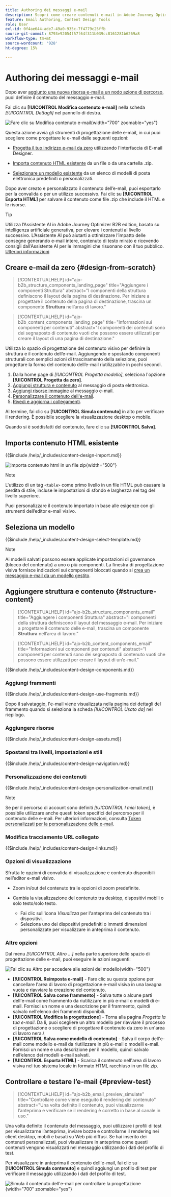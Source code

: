 ```yaml
---
title: Authoring dei messaggi e-mail
description: Scopri come creare contenuti e-mail in Adobe Journey Optimizer B2B. Utilizza modelli, importazioni HTML e strumenti basati sull’intelligenza artificiale per personalizzare e ottimizzare le comunicazioni e-mail.
feature: Email Authoring, Content Design Tools
role: User
exl-id: 0f4ae644-ade7-49a0-935c-7f4779c25ffb
source-git-commit: 8793e92054f57f64f311b039cc8161281b6269a8
workflow-type: tm+mt
source-wordcount: '928'
ht-degree: 15%

---
```


# Authoring dei messaggi e-mail

Dopo aver [aggiunto una nuova<!-- or duplicated --> risorsa e-mail a un nodo azione di percorso](./add-email.md), puoi definire il contenuto del messaggio e-mail.

Fai clic su **[!UICONTROL Modifica contenuto e-mail]** nella scheda _[!UICONTROL Dettagli]_ nel pannello di destra.

![Fare clic su Modifica contenuto e-mail ](./assets/add-email-content.png){width="700" zoomable="yes"}

Questa azione avvia gli strumenti di progettazione delle e-mail, in cui puoi scegliere come progettare le e-mail dalle seguenti opzioni:

* [Progetta il tuo indirizzo e-mail da zero](#design-your-email-from-scratch) utilizzando l&#39;interfaccia di E-mail Designer.

* [Importa contenuto HTML esistente](#import-existing-html-content) da un file o da una cartella .zip.

* [Selezionare un modello esistente](#select-a-template) da un elenco di modelli di posta elettronica predefiniti o personalizzati.

Dopo aver creato e personalizzato il contenuto dell’e-mail, puoi esportarlo per la convalida o per un utilizzo successivo. Fai clic su **[!UICONTROL Esporta HTML]** per salvare il contenuto come file .zip che include il HTML e le risorse.

>[!TIP]
>
>Utilizza l’Assistente AI in Adobe Journey Optimizer B2B edition, basato su intelligenza artificiale generativa, per elevare i contenuti al livello successivo. L’Assistente AI può aiutarti a ottimizzare l’impatto delle consegne generando e-mail intere, contenuto di testo mirato e ricevendo consigli dall’Assistente AI per le immagini che risuonano con il tuo pubblico. [Ulteriori informazioni](./ai-assistant-emails.md)

## Creare e-mail da zero {#design-from-scratch}

>[!CONTEXTUALHELP]
>id="ajo-b2b_structure_components_landing_page"
>title="Aggiungere i componenti Struttura"
>abstract="I componenti della struttura definiscono il layout della pagina di destinazione. Per iniziare a progettare il contenuto della pagina di destinazione, trascina un componente **Struttura** nell’area di lavoro."

>[!CONTEXTUALHELP]
>id="ajo-b2b_content_components_landing_page"
>title="Informazioni sui componenti per contenuti"
>abstract="I componenti dei contenuti sono dei segnaposto di contenuto vuoti che possono essere utilizzati per creare il layout di una pagina di destinazione."

Utilizza lo spazio di progettazione del contenuto visivo per definire la struttura e il contenuto dell’e-mail. Aggiungendo e spostando componenti strutturali con semplici azioni di trascinamento della selezione, puoi progettare la forma del contenuto dell’e-mail riutilizzabile in pochi secondi.

1. Dalla home page di _[!UICONTROL Progetta modello]_, seleziona l&#39;opzione **[!UICONTROL Progetta da zero]**.
1. [Aggiungi struttura e contenuto](#add-structure-and-content) al messaggio di posta elettronica.
1. [Aggiungi risorse immagine](#add-assets) al messaggio e-mail.
1. [Personalizzare il contenuto dell&#39;e-mail](#personalize-content).
1. [Rivedi e aggiorna i collegamenti](#preview-and-edit-linked-urls).

<!-- If needed, you can further personalize your email by clicking **[!UICONTROL Switch to code editor]** from the advanced menu. The code editor allows you to edit the email source code, such as adding tracking or custom HTML tags.

>[!CAUTION]
>
>You cannot revert back to the visual designer for this email after switching to the code editor. -->

Al termine, fai clic su **[!UICONTROL Simula contenuto]** in alto per verificare il rendering. È possibile scegliere la visualizzazione desktop o mobile.

Quando si è soddisfatti del contenuto, fare clic su **[!UICONTROL Salva]**.

## Importa contenuto HTML esistente

{{$include /help/_includes/content-design-import.md}}

![importa contenuto html in un file zip](./assets/email-import-zip-file.png){width="500"}

>[!NOTE]
>
>L&#39;utilizzo di un tag `<table>` come primo livello in un file HTML può causare la perdita di stile, incluse le impostazioni di sfondo e larghezza nel tag del livello superiore.

Puoi personalizzare il contenuto importato in base alle esigenze con gli strumenti dell’editor e-mail visivo.

## Seleziona un modello

{{$include /help/_includes/content-design-select-template.md}}

>[!NOTE]
>
> Ai modelli salvati possono essere applicate impostazioni di governance (blocco del contenuto) a uno o più componenti. La finestra di progettazione visiva fornisce indicazioni sui componenti bloccati quando si [crea un messaggio e-mail da un modello gestito](./email-authoring-governance.md).

## Aggiungere struttura e contenuto {#structure-content}

>[!CONTEXTUALHELP]
>id="ajo-b2b_structure_components_email"
>title="Aggiungere i componenti Struttura"
>abstract="I componenti della struttura definiscono il layout del messaggio e-mail. Per iniziare a progettare il contenuto delle e-mail, trascina un componente **Struttura** nell’area di lavoro."

>[!CONTEXTUALHELP]
>id="ajo-b2b_content_components_email"
>title="Informazioni sui componenti per contenuti"
>abstract="I componenti per contenuti sono dei segnaposto di contenuto vuoti che possono essere utilizzati per creare il layout di un’e-mail."

{{$include /help/_includes/content-design-components.md}}

### Aggiungi frammenti

{{$include /help/_includes/content-design-use-fragments.md}}

Dopo il salvataggio, l&#39;e-mail viene visualizzata nella pagina dei dettagli del frammento quando si seleziona la scheda _[!UICONTROL Usato da]_ nel riepilogo.

### Aggiungere risorse

{{$include /help/_includes/content-design-assets.md}}

### Spostarsi tra livelli, impostazioni e stili

{{$include /help/_includes/content-design-navigation.md}}

### Personalizzazione dei contenuti

{{$include /help/_includes/content-design-personalization-email.md}}

>[!NOTE]
>
>Se per il percorso di account sono definiti _[!UICONTROL I miei token]_, è possibile utilizzare anche questi token specifici del percorso per il contenuto delle e-mail. Per ulteriori informazioni, consulta [Token personalizzati per la personalizzazione delle e-mail](./personalization-my-tokens.md).

### Modifica tracciamento URL collegato

{{$include /help/_includes/content-design-links.md}}

### Opzioni di visualizzazione

Sfrutta le opzioni di convalida di visualizzazione e contenuto disponibili nell’editor e-mail visivo.

* Zoom in/out del contenuto tra le opzioni di zoom predefinite.

* Cambia la visualizzazione del contenuto tra desktop, dispositivi mobili o solo testo/solo testo.
   * Fai clic sull&#39;icona _Visualizza_ per l&#39;anteprima del contenuto tra i dispositivi.
   * Seleziona uno dei dispositivi predefiniti o immetti dimensioni personalizzate per visualizzare in anteprima il contenuto.

### Altre opzioni

Dal menu _[!UICONTROL Altro ...]_ nella parte superiore dello spazio di progettazione delle e-mail, puoi eseguire le azioni seguenti:

![Fai clic su Altro per accedere alle azioni del modello](./assets/email-designer-more-menu.png){width="500"}

* **[!UICONTROL Reimposta e-mail]** - Fare clic su questa opzione per cancellare l&#39;area di lavoro di progettazione e-mail visiva in una lavagna vuota e riavviare la creazione del contenuto.
* **[!UICONTROL Salva come frammento]** - Salva tutte o alcune parti dell&#39;e-mail come frammento da riutilizzare in più e-mail o modelli di e-mail. Fornisci un nome e una descrizione per il frammento, quindi salvalo nell’elenco dei frammenti disponibili.
* **[!UICONTROL Modifica la progettazione]** - Torna alla pagina _Progetta la tua e-mail_. Da lì, puoi scegliere un altro modello per riavviare il processo di progettazione o scegliere di progettare il contenuto da zero in un&#39;area di lavoro nera.\
* **[!UICONTROL Salva come modello di contenuto]** - Salva il corpo dell&#39;e-mail come modello e-mail da riutilizzare in più e-mail o modelli e-mail. Fornisci un nome e una descrizione per il modello, quindi salvalo nell’elenco dei modelli e-mail salvati.
* **[!UICONTROL Esporta HTML]** - Scarica il contenuto nell&#39;area di lavoro visiva nel tuo sistema locale in formato HTML racchiuso in un file zip.

## Controllare e testare l’e-mail {#preview-test}

>[!CONTEXTUALHELP]
>id="ajo-b2b_email_preview_simulate"
>title="Controllare come viene eseguito il rendering del contenuto"
>abstract="Una volta definito il contenuto, puoi visualizzarne l’anteprima e verificare se il rendering è corretto in base al canale in uso."

Una volta definito il contenuto del messaggio, puoi utilizzare i profili di test per visualizzarne l’anteprima, inviare bozze e controllarne il rendering nei client desktop, mobili e basati su Web più diffusi. Se hai inserito dei contenuti personalizzati, puoi visualizzare in anteprima come questi contenuti vengono visualizzati nel messaggio utilizzando i dati del profilo di test.

Per visualizzare in anteprima il contenuto dell&#39;e-mail, fai clic su **[!UICONTROL Simula contenuto]** e quindi aggiungi un profilo di test per verificare il messaggio utilizzando i dati del profilo di test.

![Simula il contenuto dell&#39;e-mail per controllare la progettazione](./assets/email-designer-simulate-content.png){width="700" zoomable="yes"}

